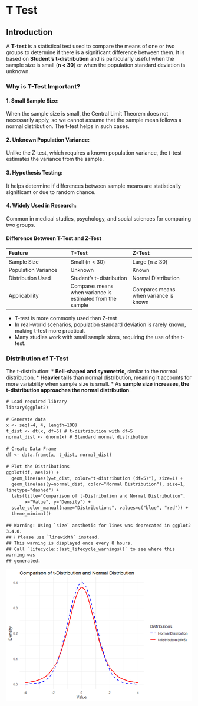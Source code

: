 <script type="text/javascript" async
    src="https://polyfill.io/v3/polyfill.min.js?features=es6">
</script>
<script type="text/javascript" async
    src="https://cdnjs.cloudflare.com/ajax/libs/mathjax/3.2.0/es5/tex-mml-chtml.js">
</script>

# T Test

## Introduction

A **T-test** is a statistical test used to compare the means of one or
two groups to determine if there is a significant difference between
them. It is based on **Student’s t-distribution** and is particularly
useful when the sample size is small (**n &lt; 30**) or when the
population standard deviation is unknown.

### Why is T-Test Important?

#### 1. Small Sample Size:

When the sample size is small, the Central Limit Theorem does not
necessarily apply, so we cannot assume that the sample mean follows a
normal distribution. The t-test helps in such cases.

#### 2. Unknown Population Variance:

Unlike the Z-test, which requires a known population variance, the
t-test estimates the variance from the sample.

#### 3. Hypothesis Testing:

It helps determine if differences between sample means are statistically
significant or due to random chance.

#### 4. Widely Used in Research:

Common in medical studies, psychology, and social sciences for comparing
two groups.

#### Difference Between T-Test and Z-Test

<table>
<colgroup>
<col style="width: 33%" />
<col style="width: 33%" />
<col style="width: 33%" />
</colgroup>
<thead>
<tr class="header">
<th style="text-align: left;">Feature</th>
<th style="text-align: left;">T-Test</th>
<th style="text-align: left;">Z-Test</th>
</tr>
</thead>
<tbody>
<tr class="odd">
<td style="text-align: left;">Sample Size</td>
<td style="text-align: left;">Small (n &lt; 30)</td>
<td style="text-align: left;">Large (n ≥ 30)</td>
</tr>
<tr class="even">
<td style="text-align: left;">Population Variance</td>
<td style="text-align: left;">Unknown</td>
<td style="text-align: left;">Known</td>
</tr>
<tr class="odd">
<td style="text-align: left;">Distribution Used</td>
<td style="text-align: left;">Student’s t-distribution</td>
<td style="text-align: left;">Normal Distribution</td>
</tr>
<tr class="even">
<td style="text-align: left;">Applicability</td>
<td style="text-align: left;">Compares means when variance is estimated
from the sample</td>
<td style="text-align: left;">Compares means when variance is known</td>
</tr>
</tbody>
</table>

-   T-test is more commonly used than Z-test
-   In real-world scenarios, population standard deviation is rarely
    known, making t-test more practical.
-   Many studies work with small sample sizes, requiring the use of the
    t-test.

### Distribution of T-Test

The t-distribution: \* **Bell-shaped and symmetric**, similar to the
normal distribution. \* **Heavier tails** than normal distribution,
meaning it accounts for more variability when sample size is small. \*
As **sample size increases, the t-distribution approaches the normal
distribution**.

    # Load required library
    library(ggplot2)

    # Generate data
    x <- seq(-4, 4, length=100)
    t_dist <- dt(x, df=5) # t-distribution with df=5
    normal_dist <- dnorm(x) # Standard normal distribution

    # Create Data Frame
    df <- data.frame(x, t_dist, normal_dist)

    # Plot the Distributions
    ggplot(df, aes(x)) +
      geom_line(aes(y=t_dist, color="t-distribution (df=5)"), size=1) +
      geom_line(aes(y=normal_dist, color="Normal Distribution"), size=1, linetype="dashed") +
      labs(title="Comparison of t-Distribution and Normal Distribution",
           x="Value", y="Density") +
      scale_color_manual(name="Distributions", values=c("blue", "red")) +
      theme_minimal()

    ## Warning: Using `size` aesthetic for lines was deprecated in ggplot2 3.4.0.
    ## ℹ Please use `linewidth` instead.
    ## This warning is displayed once every 8 hours.
    ## Call `lifecycle::last_lifecycle_warnings()` to see where this warning was
    ## generated.

![](T-test_files/figure-markdown_strict/unnamed-chunk-1-1.png)
